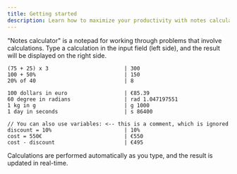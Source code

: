 ```yaml
---
title: Getting started
description: Learn how to maximize your productivity with notes calculator.
---
```


"Notes calculator" is a notepad for working through problems that involve calculations. 
Type a calculation in the input field (left side), and the result will be displayed on the right side.
```
(75 + 25) x 3                        | 300
100 + 50%                            | 150
20% of 40                            | 8

100 dollars in euro                  | €85.39
60 degree in radians                 | rad 1.047197551
1 kg in g                            | g 1000
1 day in seconds                     | s 86400

// You can also use variables: <-- this is a comment, which is ignored
discount = 10%                       | 10% 
cost = 550€                          | €550
cost - discount                      | €495
```

Calculations are performed automatically as you type, and the result is updated in real-time.
